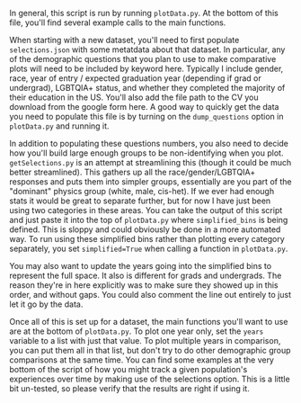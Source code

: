 In general, this script is run by running `plotData.py`. At the bottom of this file, you'll find several example calls to the main functions. 

When starting with a new dataset, you'll need to first populate `selections.json` with some metatdata about that dataset. In particular, any of the demographic questions that you plan to use to make comparative plots will need to be included by keyword here. Typically I include gender, race, year of entry / expected graduation year (depending if grad or undergrad), LGBTQIA+ status, and whether they completed the majority of their education in the US. 
You'll also add the file path to the CV you download from the google form here. A good way to quickly get the data you need to populate this file is by turning on the `dump_questions` option in `plotData.py` and running it.

In addition to populating these questions numbers, you also need to decide how you'll build large enough groups to be non-identifying when you plot. `getSelections.py` is an attempt at streamlining this (though it could be much better streamlined). This gathers up all the race/gender/LGBTQIA+ responses and puts them into simpler groups, essentially are you part of the "dominant" physics group (white, male, cis-het). If we ever had enough stats it would be great to separate further,
but for now I have just been using two categories in these areas. You can take the output of this script and just paste it into the top of `plotData.py` where `simplified_bins` is being defined. This is sloppy and could obviously be done in a more automated way. To run using these simplified bins rather than plotting every category separately, you set `simplified=True` when calling a function in `plotData.py`. 

You may also want to update the years going into the simplified bins to
represent the full space. It also is different for grads and undergrads. The reason they're in here explicitly was to make sure they showed up in this order, and without gaps. You could also comment the line out entirely to just let it go by the data. 

Once all of this is set up for a dataset, the main functions you'll want to use are at the bottom of `plotData.py`. To plot one year only, set the `years` variable to a list with just that value. To plot multiple years in comparison, you can put them all in that list, but don't try to do other demographic group comparisons at the same time. You can find some examples at the very bottom of the script of how you might track a given population's experiences over time by making use
of the selections option. This is a little bit un-tested, so please verify that the results are right if using it.


